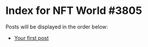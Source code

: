 # Index for NFT World #3805
Posts will be displayed in the order below:

- [Your first post](./001-first.md)

